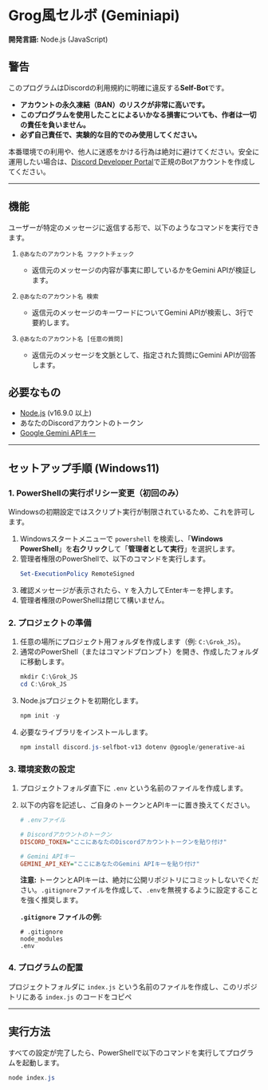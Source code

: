 # Grog風セルボ (Geminiapi)

**開発言語:** Node.js (JavaScript)

## 警告

このプログラムはDiscordの利用規約に明確に違反する**Self-Bot**です。

*   **アカウントの永久凍結（BAN）のリスクが非常に高いです。**
*   **このプログラムを使用したことによるいかなる損害についても、作者は一切の責任を負いません。**
*   **必ず自己責任で、実験的な目的でのみ使用してください。**

本番環境での利用や、他人に迷惑をかける行為は絶対に避けてください。安全に運用したい場合は、[Discord Developer Portal](https://discord.com/developers/applications)で正規のBotアカウントを作成してください。

---

## 機能

ユーザーが特定のメッセージに返信する形で、以下のようなコマンドを実行できます。

1.  `@あなたのアカウント名 ファクトチェック`
    *   返信元のメッセージの内容が事実に即しているかをGemini APIが検証します。

2.  `@あなたのアカウント名 検索`
    *   返信元のメッセージのキーワードについてGemini APIが検索し、3行で要約します。

3.  `@あなたのアカウント名 [任意の質問]`
    *   返信元のメッセージを文脈として、指定された質問にGemini APIが回答します。

## 必要なもの

*   [Node.js](https://nodejs.org/ja) (v16.9.0 以上)
*   あなたのDiscordアカウントのトークン
*   [Google Gemini APIキー](https://aistudio.google.com/app/apikey)

---

## セットアップ手順 (Windows11)

### 1. PowerShellの実行ポリシー変更（初回のみ）

Windowsの初期設定ではスクリプト実行が制限されているため、これを許可します。

1.  Windowsスタートメニューで `powershell` を検索し、「**Windows PowerShell**」を**右クリック**して「**管理者として実行**」を選択します。
2.  管理者権限のPowerShellで、以下のコマンドを実行します。
    ```powershell
    Set-ExecutionPolicy RemoteSigned
    ```
3.  確認メッセージが表示されたら、`Y` を入力してEnterキーを押します。
4.  管理者権限のPowerShellは閉じて構いません。

### 2. プロジェクトの準備

1.  任意の場所にプロジェクト用フォルダを作成します（例: `C:\Grok_JS`）。
2.  通常のPowerShell（またはコマンドプロンプト）を開き、作成したフォルダに移動します。
    ```powershell
    mkdir C:\Grok_JS
    cd C:\Grok_JS
    ```
3.  Node.jsプロジェクトを初期化します。
    ```powershell
    npm init -y
    ```
4.  必要なライブラリをインストールします。
    ```powershell
    npm install discord.js-selfbot-v13 dotenv @google/generative-ai
    ```

### 3. 環境変数の設定

1.  プロジェクトフォルダ直下に `.env` という名前のファイルを作成します。
2.  以下の内容を記述し、ご自身のトークンとAPIキーに置き換えてください。

    ```ini
    # .envファイル

    # Discordアカウントのトークン
    DISCORD_TOKEN="ここにあなたのDiscordアカウントトークンを貼り付け"

    # Gemini APIキー
    GEMINI_API_KEY="ここにあなたのGemini APIキーを貼り付け"
    ```
    **注意:** トークンとAPIキーは、絶対に公開リポジトリにコミットしないでください。`.gitignore`ファイルを作成して、`.env`を無視するように設定することを強く推奨します。

    **`.gitignore` ファイルの例:**
    ```
    # .gitignore
    node_modules
    .env
    ```

### 4. プログラムの配置

プロジェクトフォルダに `index.js` という名前のファイルを作成し、このリポジトリにある `index.js` のコードをコピペ

---

## 実行方法

すべての設定が完了したら、PowerShellで以下のコマンドを実行してプログラムを起動します。

```powershell
node index.js

